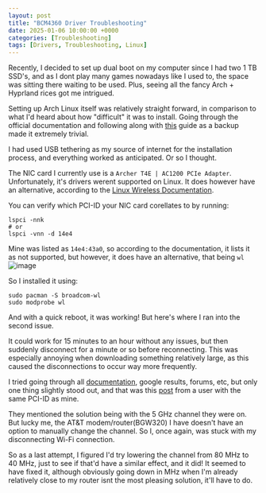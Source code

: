 ```yaml
---
layout: post
title: "BCM4360 Driver Troubleshooting"
date: 2025-01-06 10:00:00 +0000
categories: [Troubleshooting]
tags: [Drivers, Troubleshooting, Linux]
---
```


Recently, I decided to set up dual boot on my computer since I had two 1 TB SSD's, and as I dont play many games nowadays like I used to, the space was sitting there waiting to be used. Plus, seeing all the fancy Arch + Hyprland rices got me intrigued.

Setting up Arch Linux itself was relatively straight forward, in comparison to what I'd heard about how "difficult" it was to install. Going through the official documentation and following along with [this](https://www.youtube.com/watch?v=_JYIAaLrwcY) guide as a backup made it extremely trivial.

I had used USB tethering as my source of internet for the installation process, and everything worked as anticipated. Or so I thought.

The NIC card I currently use is a `Archer T4E | AC1200 PCIe Adapter`. Unfortunately, it's drivers werent supported on Linux. It does however have an alternative, according to the [Linux Wireless Documentation](https://wireless.docs.kernel.org/en/latest/en/users/drivers/b43.html).

You can verify which PCI-ID your NIC card corellates to by running:
```
lspci -nnk
# or
lspci -vnn -d 14e4
```

Mine was listed as `14e4:43a0`, so according to the documentation, it lists it as not supported, but however, it does have an alternative, that being `wl`
![image](https://github.com/user-attachments/assets/8fc9498f-be50-4c64-9d94-5ddcd7d5f690)

So I installed it using:
```
sudo pacman -S broadcom-wl
sudo modprobe wl
```

And with a quick reboot, it was working! But here's where I ran into the second issue.

It could work for 15 minutes to an hour without any issues, but then suddenly disconnect for a minute or so before reconnecting. This was especially annoying when downloading something relatively large, as this caused the disconnections to occur way more frequently.

I tried going through all [documentation](https://wiki.archlinux.org/title/Broadcom_wireless), google results, forums, etc, but only one thing slightly stood out, and that was this [post](https://forum.manjaro.org/t/bcm4360-connection-stops-working-but-is-not-dropped-randomly/43592/2) from a user with the same PCI-ID as mine.

They mentioned the solution being with the 5 GHz channel they were on. But lucky me, the AT&T modem/router(BGW320) I have doesn't have an option to manually change the channel. So I, once again, was stuck with my disconnecting Wi-Fi connection. 

So as a last attempt, I figured I'd try lowering the channel from 80 MHz to 40 MHz, just to see if that'd have a similar effect, and it did! It seemed to have fixed it, although obviously going down in MHz when I'm already relatively close to my router isnt the most pleasing solution, it'll have to do.

